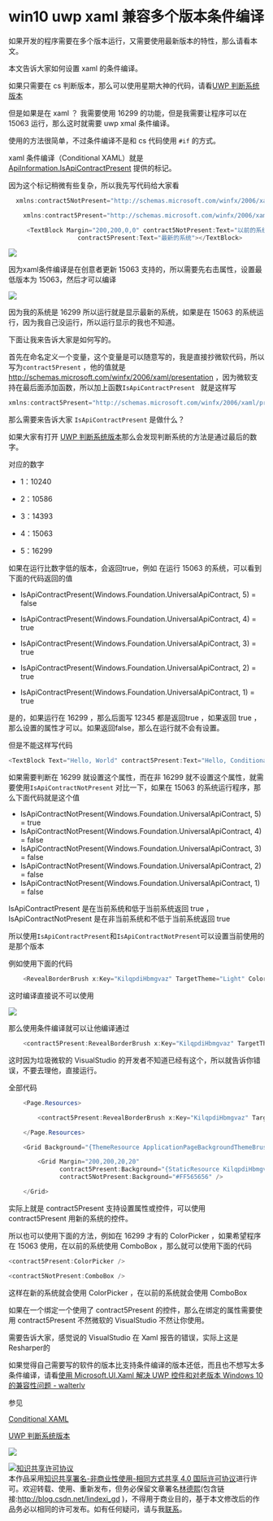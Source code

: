 # win10 uwp xaml 兼容多个版本条件编译

如果开发的程序需要在多个版本运行，又需要使用最新版本的特性，那么请看本文。

本文告诉大家如何设置 xaml 的条件编译。

<!--more-->
<!-- csdn -->

如果只需要在 cs 判断版本，那么可以使用星期大神的代码，请看[UWP 判断系统版本](http://www.cnblogs.com/hupo376787/p/7766139.html )

但是如果是在 xaml ？ 我需要使用 16299 的功能，但是我需要让程序可以在 15063 运行，那么这时就需要 uwp xmal 条件编译。

使用的方法很简单，不过条件编译不是和 cs 代码使用 `#if` 的方式。

xaml 条件编译（Conditional XAML）就是 [ApiInformation.IsApiContractPresent](https://docs.microsoft.com/en-us/uwp/api/windows.foundation.metadata.apiinformation#Windows_Foundation_Metadata_ApiInformation_IsApiContractPresent_System_String_System_UInt16_ ) 提供的标记。

因为这个标记稍微有些复杂，所以我先写代码给大家看

```csharp
  xmlns:contract5NotPresent="http://schemas.microsoft.com/winfx/2006/xaml/presentation?IsApiContractNotPresent(Windows.Foundation.UniversalApiContract,5)"

    xmlns:contract5Present="http://schemas.microsoft.com/winfx/2006/xaml/presentation?IsApiContractPresent(Windows.Foundation.UniversalApiContract,5)"

     <TextBlock Margin="200,200,0,0" contract5NotPresent:Text="以前的系统"
                   contract5Present:Text="最新的系统"></TextBlock>
```

![](http://7xqpl8.com1.z0.glb.clouddn.com/65fb6078-c169-4ce3-cdd9-e35752d07be0%2F2018318154646.jpg)

因为xaml条件编译是在创意者更新 15063 支持的，所以需要先右击属性，设置最低版本为 15063，然后才可以编译

![](http://7xqpl8.com1.z0.glb.clouddn.com/65fb6078-c169-4ce3-cdd9-e35752d07be0%2F2018318154958.jpg)

因为我的系统是 16299 所以运行就是显示最新的系统，如果是在 15063 的系统运行，因为我自己没运行，所以运行显示的我也不知道。

下面让我来告诉大家是如何写的。

首先在命名定义一个变量，这个变量是可以随意写的，我是直接抄微软代码，所以写为`contract5Present` ，他的值就是 http://schemas.microsoft.com/winfx/2006/xaml/presentation ，因为微软支持在最后面添加函数，所以加上函数`IsApiContractPresent ` 就是这样写

```csharp
xmlns:contract5Present="http://schemas.microsoft.com/winfx/2006/xaml/presentation?IsApiContractPresent(Windows.Foundation.UniversalApiContract,5)"
```

那么需要来告诉大家 `IsApiContractPresent` 是做什么？

如果大家有打开 [UWP 判断系统版本](http://www.cnblogs.com/hupo376787/p/7766139.html )那么会发现判断系统的方法是通过最后的数字。

对应的数字

- 1：10240

- 2：10586

- 3：14393

- 4：15063

- 5：16299

如果在运行比数字低的版本，会返回true，例如 在运行 15063 的系统，可以看到下面的代码返回的值

 - IsApiContractPresent(Windows.Foundation.UniversalApiContract, 5) = false

 - IsApiContractPresent(Windows.Foundation.UniversalApiContract, 4) = true

 - IsApiContractPresent(Windows.Foundation.UniversalApiContract, 3) = true

 - IsApiContractPresent(Windows.Foundation.UniversalApiContract, 2) = true

 - IsApiContractPresent(Windows.Foundation.UniversalApiContract, 1) = true

是的，如果运行在 16299 ，那么后面写  12345 都是返回true ，如果返回 true ，那么设置的属性才可以。如果返回false，那么在运行就不会有设置。

但是不能这样写代码

```csharp
<TextBlock Text="Hello, World" contract5Present:Text="Hello, Conditional XAML"/>
```

如果需要判断在 16299 就设置这个属性，而在非 16299 就不设置这个属性，就需要使用`IsApiContractNotPresent` 对比一下，如果在 15063 的系统运行程序，那么下面代码就是这个值

 - IsApiContractNotPresent(Windows.Foundation.UniversalApiContract, 5) = true
 - IsApiContractNotPresent(Windows.Foundation.UniversalApiContract, 4) = false
 - IsApiContractNotPresent(Windows.Foundation.UniversalApiContract, 3) = false
 - IsApiContractNotPresent(Windows.Foundation.UniversalApiContract, 2) = false
 - IsApiContractNotPresent(Windows.Foundation.UniversalApiContract, 1) = false

IsApiContractPresent 是在当前系统和低于当前系统返回 true ，IsApiContractNotPresent 是在非当前系统和不低于当前系统返回 true 

所以使用`IsApiContractPresent`和`IsApiContractNotPresent`可以设置当前使用的是那个版本

例如使用下面的代码

```csharp
    <RevealBorderBrush x:Key="KilqpdiHbmgvaz" TargetTheme="Light" Color="#08000000" FallbackColor="{ThemeResource SystemAccentColor}"/>
```

这时编译直接说不可以使用

![](http://7xqpl8.com1.z0.glb.clouddn.com/65fb6078-c169-4ce3-cdd9-e35752d07be0%2F201831816240.jpg)

那么使用条件编译就可以让他编译通过

```csharp
    <contract5Present:RevealBorderBrush x:Key="KilqpdiHbmgvaz" TargetTheme="Light" Color="#08000000" FallbackColor="{ThemeResource SystemAccentColor}"/>
```

这时因为垃圾微软的 VisualStudio 的开发者不知道已经有这个，所以就告诉你错误，不要去理他，直接运行。

全部代码

```csharp
    <Page.Resources>

        <contract5Present:RevealBorderBrush x:Key="KilqpdiHbmgvaz" TargetTheme="Light" Color="#08000000" FallbackColor="{ThemeResource SystemAccentColor}" />

    </Page.Resources>

    <Grid Background="{ThemeResource ApplicationPageBackgroundThemeBrush}">

        <Grid Margin="200,200,20,20"
              contract5Present:Background="{StaticResource KilqpdiHbmgvaz}"
              contract5NotPresent:Background="#FF565656" />

    </Grid>
```

实际上就是 contract5Present 支持设置属性或控件，可以使用 contract5Present 用新的系统的控件。

所以也可以使用下面的方法，例如在 16299 才有的 ColorPicker ，如果希望程序在 15063 使用，在以前的系统使用 ComboBox ，那么就可以使用下面的代码

```csharp
<contract5Present:ColorPicker />

<contract5NotPresent:ComboBox />
```

这样在新的系统就会使用 ColorPicker ，在以前的系统就会使用 ComboBox

如果在一个绑定一个使用了 contract5Present 的控件，那么在绑定的属性需要使用 contract5Present 不然微软的 VisualStudio 不然让你使用。

需要告诉大家，感觉说的 VisualStudio 在 Xaml 报告的错误，实际上这是Resharper的

如果觉得自己需要写的软件的版本比支持条件编译的版本还低，而且也不想写太多条件编译，请看[使用 Microsoft.UI.Xaml 解决 UWP 控件和对老版本 Windows 10 的兼容性问题 - walterlv](https://walterlv.github.io/post/getting-started-with-microsoft-ui-xaml.html )

参见

[Conditional XAML](https://docs.microsoft.com/en-us/windows/uwp/debug-test-perf/conditional-xaml )

[UWP 判断系统版本](http://www.cnblogs.com/hupo376787/p/7766139.html )

![](https://i.loli.net/2018/04/08/5ac9ffd774738.jpg)

<a rel="license" href="http://creativecommons.org/licenses/by-nc-sa/4.0/"><img alt="知识共享许可协议" style="border-width:0" src="https://licensebuttons.net/l/by-nc-sa/4.0/88x31.png" /></a><br />本作品采用<a rel="license" href="http://creativecommons.org/licenses/by-nc-sa/4.0/">知识共享署名-非商业性使用-相同方式共享 4.0 国际许可协议</a>进行许可。欢迎转载、使用、重新发布，但务必保留文章署名[林德熙](http://blog.csdn.net/lindexi_gd)(包含链接:http://blog.csdn.net/lindexi_gd )，不得用于商业目的，基于本文修改后的作品务必以相同的许可发布。如有任何疑问，请与我[联系](mailto:lindexi_gd@163.com)。

